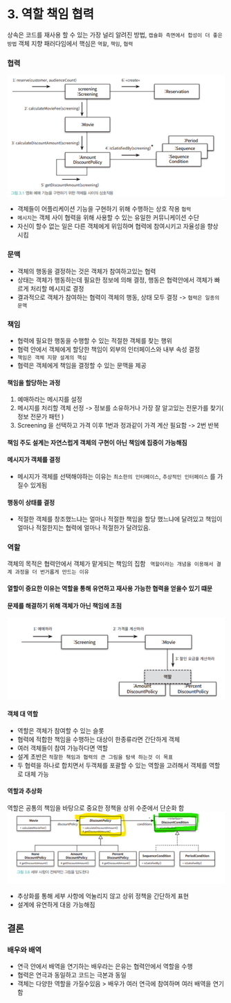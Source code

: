 # 3. 역할 책임 협력
상속은 코드를 재사용 할 수 있는 가장 널리 알려진 방법, `캡슐화 측면에서 합성이 더 좋은 방법`
객체 지향 패러다임에서 핵심은 `역할`, `책임`, `협력`

### 협력
![img.png](img.png)
- 객체들이 어플리케이션 기능을 구현하기 위해 수행하는 상호 작용 `협력`
- `메시지`는 객체 사이 협력을 위해 사용할 수 있는 유일한 커뮤니케이션 수단
- 자신이 할수 없는 일은 다른 객체에게 위임하며 협력에 참여시키고 자율성을 향상 시킴

### 문맥
- 객체의 행동을 결정하는 것은 객체가 참여하고있는 협력
- 상태는 객체가 행동하는데 필요한 정보에 의해 결정, 행동은 협력안에서 객체가 빠르게 처리할 메시지로 결정
- 결과적으로 객체가 참여하는 협력이 객체의 행동, 상태 모두 결정 -> `협력은 일종의 문맥`

### 책임
- 협력에 필요한 행동을 수행할 수 있는 적절한 객체를 찾는 행위
- 협력 안에서 객체에게 할당한 책임이 외부의 인터페이스와 내부 속성 결정
- `책임은 객체 지향 설계의 핵심`
- 협력은 객체에게 책임을 결정할 수 있는 문맥을 제공

#### 책임을 할당하는 과정
1. 예매하라는 메시지를 설정
2. 메시지를 처리할 객체 선정 -> 정보를 소유하거나 가장 잘 알고있는 전문가를 찾기( 정보 전문가 패턴 )
3. Screening 을 선택하고 가격 이후 1번과 정과같이 가격 계산 필요함 -> 2번 반복
#### 책임 주도 설계는 자연스럽게 객체의 구현이 아닌 책임에 집중이 가능해짐

#### 메시지가 객체를 결정
- 메시지가 객체를 선택해야하는 이유는 `최소한의 인터페이스`, `추상적인 인터페이스` 를 가질수 있게됨


#### 행동이 상태를 결정
- 적절한 객체를 창조했느냐는 얼마나 적절한 책임을 할당 했느냐에 달려있고 책임이 얼마나 적절한지는 협력에 얼마나 적절한가 달려있음.

### 역할
객체의 목적은 협력안에서 객체가 맡게되는 책임의 집함
` 역할이라는 개념을 이용해서 결계 과정을 더 번거롭게 만드는 이유`

#### 열할이 중요한 이유는 역할을 통해 유연하고 재사용 가능한 협력을 얻을수 있기 떄문
#### 문제를 해결하기 위해 객체가 아닌 책임에 초점
![img_1.png](img_1.png)

#### 객체 대 역할
- 역할은 객체가 참여할 수 있는 슬롯
- 협력에 적합한 책임을 수행하는 대상이 한종류라면 간단하게 객체
- 여러 객체들이 참여 가능하다면 역할
- 설계 초반은 `적잘한 책임과 협력의 큰 그림을 탐색 하는것 이 목표`
- 두 협력을 하나로 합치면서 두객체를 포괄할 수 있는 역할을 고려해서 객체를 역할로 대체 가능

#### 역할과 추상화
역할은 공통의 책임을 바탕으로 중요한 정책을 상위 수준에서 단순화 함
![img_2.png](img_2.png)
- 추상화를 통해 세부 사항에 억눌리지 않고 상위 정책을 간단하게 표현
- 설계에 유연하게 대응 가능해짐

## 결론
### 배우와 배역
- 연극 안에서 배역을 연기하는 배우라는 은유는 협력안에서 역할을 수행
- 협력은 연극과 동일하고 코드는 극본과 동일
- 객체는 다양한 역할을 가질수있음 > 배우가 여러 연극에 참여하며 여러 배역을 연기함